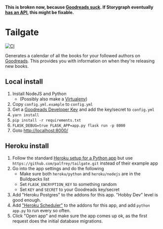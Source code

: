 **This is broken now, because [Goodreads suck](https://help.goodreads.com/s/article/Does-Goodreads-support-the-use-of-APIs). If Storygraph eventually [has an API](https://roadmap.thestorygraph.com/features/posts/an-api), this might be fixable.**


Tailgate
========
[![CI](https://github.com/palfrey/tailgate/actions/workflows/ci.yml/badge.svg)](https://github.com/palfrey/tailgate/actions/workflows/ci.yml)

Generates a calendar of all the books for your followed authors on [Goodreads](https://www.goodreads.com). 
This provides you with information on when they're releasing new books.


Local install
-------------
1. Install NodeJS and Python
    * (Possibly also make a [Virtualenv](https://virtualenv.pypa.io/en/stable/userguide/#usage))
2. Copy `config.yml.example` to `config.yml`
3. Get a [Goodreads Developer Key](https://www.goodreads.com/api/keys) and add the key/secret to `config.yml`
4. `yarn install`
5. `pip install -r requirements.txt`
6. `FLASK_DEBUG=true FLASK_APP=app.py flask run -p 8000`
7. Goto [http://localhost:8000/](http://localhost:8000/)

Heroku install
--------------
1. Follow the standard [Heroku setup for a Python app](https://devcenter.heroku.com/articles/getting-started-with-python#introduction) but use `https://github.com/palfrey/tailgate.git` instead of their example app
2. Go into the app settings and do the following   
    * Make sure both `heroku/python` and `heroku/nodejs` are in the Buildpacks list
    * Set `FLASK_ENCRYPTION_KEY` to something random
    * Set `KEY` and `SECRET` to your Goodreads key/secret
3. Add "Heroku Postgres" to the addons for this app. "Hobby Dev" level is good enough.
4. Add ["Heroku Scheduler"](https://elements.heroku.com/addons/scheduler) to the addons for this app, and add `python app.py` to run every so often.
5. Click "Open app" and make sure the app comes up ok, as the first request does the initial database migrations.
